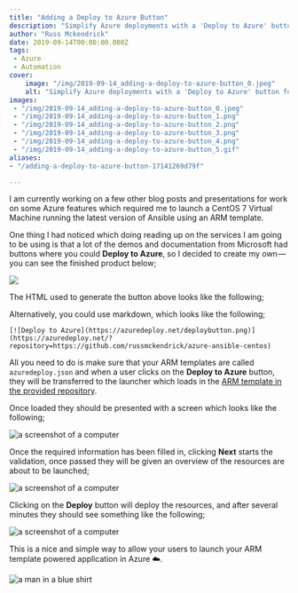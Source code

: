 ```yaml
---
title: "Adding a Deploy to Azure Button"
description: "Simplify Azure deployments with a 'Deploy to Azure' button for ARM templates, enabling effortless resource launch directly from GitHub repositories."
author: "Russ Mckendrick"
date: 2019-09-14T00:00:00.000Z
tags:
 - Azure
 - Automation
cover:
    image: "/img/2019-09-14_adding-a-deploy-to-azure-button_0.jpeg"
    alt: "Simplify Azure deployments with a 'Deploy to Azure' button for ARM templates, enabling effortless resource launch directly from GitHub repositories."
images:
 - "/img/2019-09-14_adding-a-deploy-to-azure-button_0.jpeg"
 - "/img/2019-09-14_adding-a-deploy-to-azure-button_1.png"
 - "/img/2019-09-14_adding-a-deploy-to-azure-button_2.png"
 - "/img/2019-09-14_adding-a-deploy-to-azure-button_3.png"
 - "/img/2019-09-14_adding-a-deploy-to-azure-button_4.png"
 - "/img/2019-09-14_adding-a-deploy-to-azure-button_5.gif"
aliases:
- "/adding-a-deploy-to-azure-button-17141269d79f"

---
```


I am currently working on a few other blog posts and presentations for work on some Azure features which required me to launch a CentOS 7 Virtual Machine running the latest version of Ansible using an ARM template.

One thing I had noticed which doing reading up on the services I am going to be using is that a lot of the demos and documentation from Microsoft had buttons where you could **Deploy to Azure**, so I decided to create my own — you can see the finished product below;

![](/img/2019-09-14_adding-a-deploy-to-azure-button_1.png)

The HTML used to generate the button above looks like the following;

Alternatively, you could use markdown, which looks like the following;

```
[![Deploy to Azure](https://azuredeploy.net/deploybutton.png)](https://azuredeploy.net/?repository=https://github.com/russmckendrick/azure-ansible-centos)
```

All you need to do is make sure that your ARM templates are called `azuredeploy.json` and when a user clicks on the **Deploy to Azure** button, they will be transferred to the launcher which loads in the [ARM template in the provided repository](https://github.com/russmckendrick/azure-ansible-centos).

Once loaded they should be presented with a screen which looks like the following;

![a screenshot of a computer](/img/2019-09-14_adding-a-deploy-to-azure-button_2.png)

Once the required information has been filled in, clicking **Next** starts the validation, once passed they will be given an overview of the resources are about to be launched;

![a screenshot of a computer](/img/2019-09-14_adding-a-deploy-to-azure-button_3.png)

Clicking on the **Deploy** button will deploy the resources, and after several minutes they should see something like the following;

![a screenshot of a computer](/img/2019-09-14_adding-a-deploy-to-azure-button_4.png)

This is a nice and simple way to allow your users to launch your ARM template powered application in Azure ☁️.

![a man in a blue shirt](/img/2019-09-14_adding-a-deploy-to-azure-button_5.gif)
